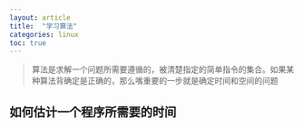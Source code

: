 ```yaml
---
layout: article
title:  "学习算法"
categories: linux
toc: true
---
```


> 算法是求解一个问题所需要遵循的，被清楚指定的简单指令的集合。如果某种算法背确定是正确的，那么嘴重要的一步就是确定时间和空间的问题

## 如何估计一个程序所需要的时间
